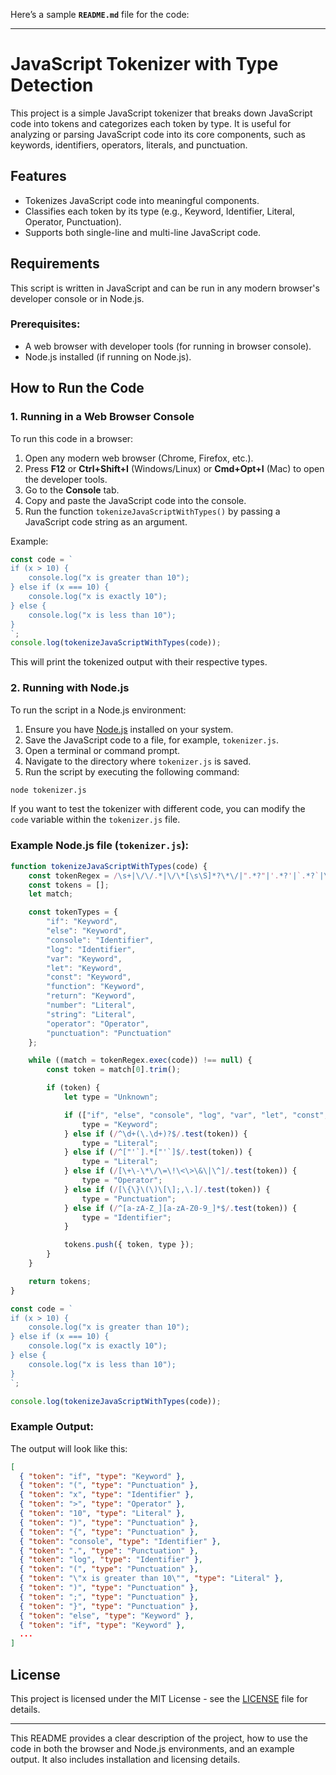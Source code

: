 Here’s a sample **`README.md`** file for the code:

---

# JavaScript Tokenizer with Type Detection

This project is a simple JavaScript tokenizer that breaks down JavaScript code into tokens and categorizes each token by type. It is useful for analyzing or parsing JavaScript code into its core components, such as keywords, identifiers, operators, literals, and punctuation.

## Features

- Tokenizes JavaScript code into meaningful components.
- Classifies each token by its type (e.g., Keyword, Identifier, Literal, Operator, Punctuation).
- Supports both single-line and multi-line JavaScript code.

## Requirements

This script is written in JavaScript and can be run in any modern browser's developer console or in Node.js.

### Prerequisites:

- A web browser with developer tools (for running in browser console).
- Node.js installed (if running on Node.js).

## How to Run the Code

### 1. Running in a Web Browser Console

To run this code in a browser:

1. Open any modern web browser (Chrome, Firefox, etc.).
2. Press **F12** or **Ctrl+Shift+I** (Windows/Linux) or **Cmd+Opt+I** (Mac) to open the developer tools.
3. Go to the **Console** tab.
4. Copy and paste the JavaScript code into the console.
5. Run the function `tokenizeJavaScriptWithTypes()` by passing a JavaScript code string as an argument.

Example:
```javascript
const code = `
if (x > 10) {
    console.log("x is greater than 10");
} else if (x === 10) {
    console.log("x is exactly 10");
} else {
    console.log("x is less than 10");
}
`;
console.log(tokenizeJavaScriptWithTypes(code));
```

This will print the tokenized output with their respective types.

### 2. Running with Node.js

To run the script in a Node.js environment:

1. Ensure you have [Node.js](https://nodejs.org/) installed on your system.
2. Save the JavaScript code to a file, for example, `tokenizer.js`.
3. Open a terminal or command prompt.
4. Navigate to the directory where `tokenizer.js` is saved.
5. Run the script by executing the following command:

```bash
node tokenizer.js
```

If you want to test the tokenizer with different code, you can modify the `code` variable within the `tokenizer.js` file.

### Example Node.js file (`tokenizer.js`):
```javascript
function tokenizeJavaScriptWithTypes(code) {
    const tokenRegex = /\s+|\/\/.*|\/\*[\s\S]*?\*\/|".*?"|'.*?'|`.*?`|\w+|[^\s]/g;
    const tokens = [];
    let match;

    const tokenTypes = {
        "if": "Keyword",
        "else": "Keyword",
        "console": "Identifier",
        "log": "Identifier",
        "var": "Keyword",
        "let": "Keyword",
        "const": "Keyword",
        "function": "Keyword",
        "return": "Keyword",
        "number": "Literal",
        "string": "Literal",
        "operator": "Operator",
        "punctuation": "Punctuation"
    };

    while ((match = tokenRegex.exec(code)) !== null) {
        const token = match[0].trim();

        if (token) {
            let type = "Unknown";

            if (["if", "else", "console", "log", "var", "let", "const", "function", "return"].includes(token)) {
                type = "Keyword";
            } else if (/^\d+(\.\d+)?$/.test(token)) {
                type = "Literal";
            } else if (/^["'`].*["'`]$/.test(token)) {
                type = "Literal";
            } else if (/[\+\-\*\/\=\!\<\>\&\|\^]/.test(token)) {
                type = "Operator";
            } else if (/[\{\}\(\)\[\];,\.]/.test(token)) {
                type = "Punctuation";
            } else if (/^[a-zA-Z_][a-zA-Z0-9_]*$/.test(token)) {
                type = "Identifier";
            }

            tokens.push({ token, type });
        }
    }

    return tokens;
}

const code = `
if (x > 10) {
    console.log("x is greater than 10");
} else if (x === 10) {
    console.log("x is exactly 10");
} else {
    console.log("x is less than 10");
}
`;

console.log(tokenizeJavaScriptWithTypes(code));
```

### Example Output:
The output will look like this:
```json
[
  { "token": "if", "type": "Keyword" },
  { "token": "(", "type": "Punctuation" },
  { "token": "x", "type": "Identifier" },
  { "token": ">", "type": "Operator" },
  { "token": "10", "type": "Literal" },
  { "token": ")", "type": "Punctuation" },
  { "token": "{", "type": "Punctuation" },
  { "token": "console", "type": "Identifier" },
  { "token": ".", "type": "Punctuation" },
  { "token": "log", "type": "Identifier" },
  { "token": "(", "type": "Punctuation" },
  { "token": "\"x is greater than 10\"", "type": "Literal" },
  { "token": ")", "type": "Punctuation" },
  { "token": ";", "type": "Punctuation" },
  { "token": "}", "type": "Punctuation" },
  { "token": "else", "type": "Keyword" },
  { "token": "if", "type": "Keyword" },
  ...
]
```

## License

This project is licensed under the MIT License - see the [LICENSE](LICENSE) file for details.

---

This README provides a clear description of the project, how to use the code in both the browser and Node.js environments, and an example output. It also includes installation and licensing details.